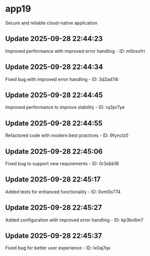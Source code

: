 # app19
Secure and reliable cloud-native application

## Update 2025-09-28 22:44:23
Improved performance with improved error handling - ID: m0osxfri


## Update 2025-09-28 22:44:34
Fixed bug with improved error handling - ID: 3d2ad74i


## Update 2025-09-28 22:44:45
Improved performance to improve stability - ID: rq3pr7ye


## Update 2025-09-28 22:44:55
Refactored code with modern best practices - ID: 9fynclz0


## Update 2025-09-28 22:45:06
Fixed bug to support new requirements - ID: 0r3obb18


## Update 2025-09-28 22:45:17
Added tests for enhanced functionality - ID: 0vm0o774


## Update 2025-09-28 22:45:27
Added configuration with improved error handling - ID: kp3bv6m7


## Update 2025-09-28 22:45:37
Fixed bug for better user experience - ID: lx0aj7qx


